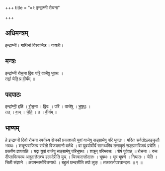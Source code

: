 +++
title = "०९ इन्द्राग्नी रोचना"

+++
## अधिमन्त्रम्
इन्द्राग्नी। गाथिनो विश्वामित्रः। गायत्री।

## मन्त्रः
इन्द्रा॑ग्नी रोच॒ना दि॒वः परि॒ वाजे॑षु भूषथः ।  
तद्वां॑ चेति॒ प्र वी॒र्य॑म् ॥

## पदपाठः
इन्द्रा॑ग्नी॒ इति॑ । रो॒च॒ना । दि॒वः । परि॑ । वाजे॑षु । भू॒ष॒थः॒ ।  
तत् । वा॒म् । चे॒ति॒ । प्र । वी॒र्य॑म् ॥

## भाष्यम्
हे इन्द्राग्नी दिवो रोचना स्वर्गस्य रोचकौ प्रकाशकौ युवां वाजेषु सङ्ग्रामेषु परि भूषढः । परितः सर्वतोऽलङ्कृतौ भवथः । शत्रून्पराजित्य सर्वतो विजयमानौ वर्तथे । वां युवयोर्वीर्यं सामर्थ्यमेव तत्तादृशं सङ्ग्रामविजयं प्रचेति । प्रकर्षेण ज्ञापयति । यद्वा युवां वाजेषु सङ्ग्रामेषु परिभूषथः । शत्रून् परिभवथः । शेषं पूर्ववत् ॥ रोचना । रुच दीप्तावित्यस्य अनुदात्तेतश्च हलादेरीति युच् । चित्त्वादन्तोदात्तः । भूषथः । भूष भूषणे । निघातः । चेति । चिती संज्ञाने । अयमन्तर्भावितण्यर्थः । बहुलं छन्दसीति तपो लुक् । तकारलोपश्छान्दसः ॥ ९ ॥